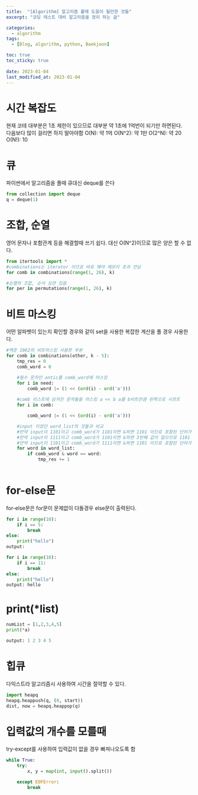 ```yaml
---
title:  "[Algorithm] 알고리즘 풀때 도움이 될만한 것들"
excerpt: "코딩 테스트 대비 알고리즘을 정리 하는 글"

categories:
  - algorithm
tags:
  - [Blog, algorithm, python, Baekjoon]

toc: true
toc_sticky: true
 
date: 2023-01-04
last_modified_at: 2023-01-04
---
```

# 시간 복잡도
현재 코테 대부분은 1초 제한이 있으므로 대부분 약 1초에 1억번이 되기만 하면된다.  
다음보다 많이 걸리면 하지 말아야함
O(N): 약 1억
O(N^2): 약 1만
O(2^N): 약 20
O(N!): 10


# 큐
파이썬에서 알고리즘을 풀때 큐대신 deque를 쓴다
```python
from collection import deque
q = deque(1)
```

# 조합, 순열
영어 문자나 포함관계 등을 해결할때 쓰기 쉽다. 대신 O(N^2)이므로 많은 양은 할 수 없다.
```python
from itertools import *
#combinations는 iterator 이므로 바로 해야 메모리 초과 안남
for comb in combinations(range(1, 26), k)

#순열의 조합, 순서 상관 있음
for per in permutations(range(1, 26), k)
```

# 비트 마스킹
어떤 알파벳이 있는지 확인할 경우와 같이 set을 사용한 복잡한 계산을 풀 경우 사용한다.
```python
#백준 1062의 비트마스킹 사용한 부분
for comb in combinations(other, k - 5):
    tmp_res = 0
    comb_word = 0

    #필수 문자인 antic를 comb_word에 마스킹
    for i in need:
        comb_word |= (1 << (ord(i) - ord('a')))
    
    #comb 리스트에 담겨진 문자들을 마스킹 a << b a를 b비트만큼 왼쪽으로 시프트
    for i in comb:

        comb_word |= (1 << (ord(i) - ord('a')))

    #input 이었던 word_list의 것들과 비교
    #만약 input이 1101이고 comb_word가 1101이면 &하면 1101 이므로 포함된 단어가 같으면 비트마스크가 같게 나옴
    #만약 input이 1111이고 comb_word가 1101이면 &하면 3번째 값이 없으므로 1101 포함된 단어가 input에는 없고 comb에는 있으면 비트마스크가 다르게 나옴
    #만약 input이 1101이고 comb_word가 1111이면 &하면 1101 이므로 포함된 단어가 input에 단어가 comb에 포함되면 비트마스크가 같게 나옴
    for word in word_list:
        if comb_word & word == word:
            tmp_res += 1
    
```

# for-else문
for-else문은 for문이 문제없이 다돌경우 else문이 출력된다.
```python
for i in range(10):
    if i == 5:
        break
else:
    print("hello")
output:

for i in range(10):
    if i == 11:
        break
else:
    print("hello")
output: hello
```


# print(*list)
```python
numList = [1,2,3,4,5]
print(*a)

output: 1 2 3 4 5
```

# 힙큐
다익스트라 알고리즘시 사용하여 시간을 절약할 수 있다.
```python
import heapq
heapq.heappush(q, (0, start))
dist, now = heapq.heappop(q)
```
  
# 입력값의 개수를 모를때
try-except를 사용하여 입력값이 없을 경우 빠져나오도록 함
```python
while True:
    try:
        x, y = map(int, input().split())

    except EOFError:
        break
```